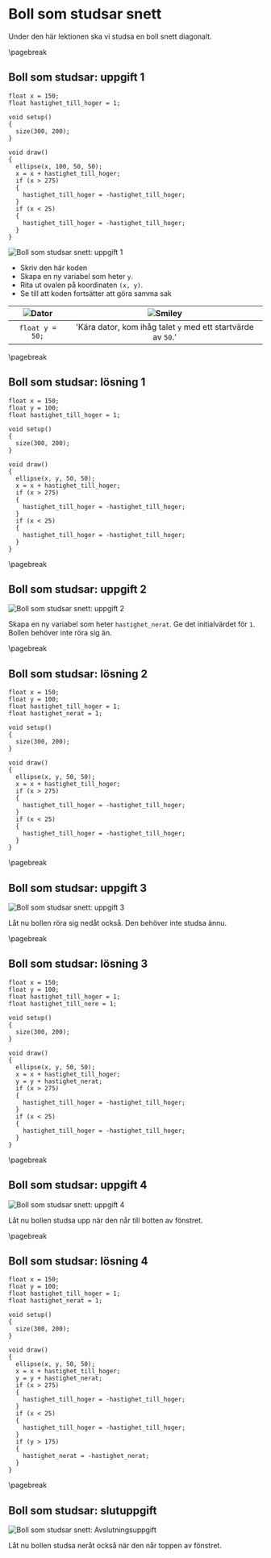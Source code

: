 # Boll som studsar snett

Under den här lektionen ska vi studsa en boll snett diagonalt.

\pagebreak

## Boll som studsar: uppgift 1

```processing
float x = 150;
float hastighet_till_hoger = 1;

void setup()
{
  size(300, 200);
}

void draw()
{
  ellipse(x, 100, 50, 50);
  x = x + hastighet_till_hoger;
  if (x > 275)
  {
    hastighet_till_hoger = -hastighet_till_hoger;
  }
  if (x < 25)
  {
    hastighet_till_hoger = -hastighet_till_hoger;
  }
}
```

![Boll som studsar snett: uppgift 1](bollen_som_studsar_snett_1.png)

 * Skriv den här koden
 * Skapa en ny variabel som heter `y`.
 * Rita ut ovalen på koordinaten `(x, y)`.
 * Se till att koden fortsätter att göra samma sak

![Dator](EmojiComputer.png) | ![Smiley](EmojiSmiley.png)
:-----------------:|:-----------------------------:
`float y = 50;` | 'Kära dator, kom ihåg talet `y` med ett startvärde av `50`.'

\pagebreak

## Boll som studsar: lösning 1

```processing
float x = 150;
float y = 100;
float hastighet_till_hoger = 1;

void setup()
{
  size(300, 200);
}

void draw()
{
  ellipse(x, y, 50, 50);
  x = x + hastighet_till_hoger;
  if (x > 275)
  {
    hastighet_till_hoger = -hastighet_till_hoger;
  }
  if (x < 25)
  {
    hastighet_till_hoger = -hastighet_till_hoger;
  }
}
```

\pagebreak

## Boll som studsar: uppgift 2

![Boll som studsar snett: uppgift 2](bollen_som_studsar_snett_2.png)

Skapa en ny variabel som heter `hastighet_nerat`.
Ge det initialvärdet för `1`. Bollen behöver inte röra sig än.

\pagebreak

## Boll som studsar: lösning 2

```processing
float x = 150;
float y = 100;
float hastighet_till_hoger = 1;
float hastighet_nerat = 1;

void setup()
{
  size(300, 200);
}

void draw()
{
  ellipse(x, y, 50, 50);
  x = x + hastighet_till_hoger;
  if (x > 275)
  {
    hastighet_till_hoger = -hastighet_till_hoger;
  }
  if (x < 25)
  {
    hastighet_till_hoger = -hastighet_till_hoger;
  }
}
```

\pagebreak

## Boll som studsar: uppgift 3

![Boll som studsar snett: uppgift 3](bollen_som_studsar_snett_3.png)

Låt nu bollen röra sig nedåt också. Den behöver inte studsa ännu.

\pagebreak

## Boll som studsar: lösning 3

```processing
float x = 150;
float y = 100;
float hastighet_till_hoger = 1;
float hastighet_till_nere = 1;

void setup()
{
  size(300, 200);
}

void draw()
{
  ellipse(x, y, 50, 50);
  x = x + hastighet_till_hoger;
  y = y + hastighet_nerat;
  if (x > 275)
  {
    hastighet_till_hoger = -hastighet_till_hoger;
  }
  if (x < 25)
  {
    hastighet_till_hoger = -hastighet_till_hoger;
  }
}
```

\pagebreak

## Boll som studsar: uppgift 4

![Boll som studsar snett: uppgift 4](bollen_som_studsar_snett_4.png)

Låt nu bollen studsa upp när den når till botten av fönstret.

\pagebreak

## Boll som studsar: lösning 4

```processing
float x = 150;
float y = 100;
float hastighet_till_hoger = 1;
float hastighet_nerat = 1;

void setup()
{
  size(300, 200);
}

void draw()
{
  ellipse(x, y, 50, 50);
  x = x + hastighet_till_hoger;
  y = y + hastighet_nerat;
  if (x > 275)
  {
    hastighet_till_hoger = -hastighet_till_hoger;
  }
  if (x < 25)
  {
    hastighet_till_hoger = -hastighet_till_hoger;
  }
  if (y > 175)
  {
    hastighet_nerat = -hastighet_nerat;
  }
}
```

\pagebreak

## Boll som studsar: slutuppgift

![Boll som studsar snett: Avslutningsuppgift](bollen_som_studsar_snett_slutuppgift.png)

Låt nu bollen studsa neråt också när den når toppen av fönstret.
